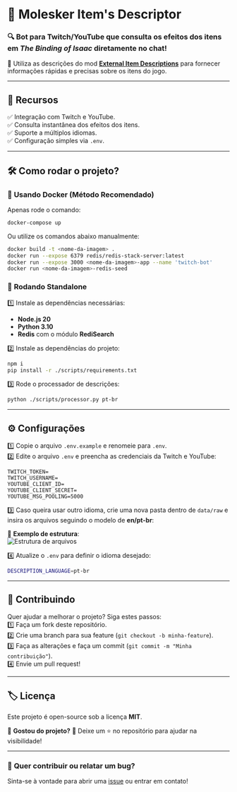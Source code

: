# 🎯 Molesker Item's Descriptor  

### 🔍 Bot para Twitch/YouTube que consulta os efeitos dos itens em *The Binding of Isaac* diretamente no chat!  

🚀 Utiliza as descrições do mod **[External Item Descriptions](https://github.com/wofsauge/External-Item-Descriptions)** para fornecer informações rápidas e precisas sobre os itens do jogo.  

---

## 📌 **Recursos**
✅ Integração com Twitch e YouTube.  
✅ Consulta instantânea dos efeitos dos itens.  
✅ Suporte a múltiplos idiomas.  
✅ Configuração simples via `.env`.  

---

## 🛠 **Como rodar o projeto?**  

### 🔹 **Usando Docker** (Método Recomendado)  
Apenas rode o comando:  
```sh
docker-compose up
```
Ou utilize os comandos abaixo manualmente:  
```sh
docker build -t <nome-da-imagem> .
docker run --expose 6379 redis/redis-stack-server:latest
docker run --expose 3000 <nome-da-imagem>-app --name 'twitch-bot'
docker run <nome-da-imagem>-redis-seed
```

### 🔹 **Rodando Standalone**  
1️⃣ Instale as dependências necessárias:  
- **Node.js 20**  
- **Python 3.10**  
- **Redis** com o módulo **RediSearch**  

2️⃣ Instale as dependências do projeto:  
```sh
npm i
pip install -r ./scripts/requirements.txt
```

3️⃣ Rode o processador de descrições:  
```sh
python ./scripts/processor.py pt-br
```

---

## ⚙ **Configurações**  
1️⃣ Copie o arquivo `.env.example` e renomeie para `.env`.  
2️⃣ Edite o arquivo `.env` e preencha as credenciais da Twitch e YouTube:  

```env
TWITCH_TOKEN=
TWITCH_USERNAME=
YOUTUBE_CLIENT_ID=
YOUTUBE_CLIENT_SECRET=
YOUTUBE_MSG_POOLING=5000
```

3️⃣ Caso queira usar outro idioma, crie uma nova pasta dentro de `data/raw` e insira os arquivos seguindo o modelo de **en/pt-br**:  

📂 **Exemplo de estrutura**:  
![Estrutura de arquivos](https://github.com/wesleyholiveira/item-descriptor-bot/assets/2742138/b033968d-1afe-44fa-8def-fe3fe7892ef1)  

4️⃣ Atualize o `.env` para definir o idioma desejado:  
```sh
DESCRIPTION_LANGUAGE=pt-br
```

---

## 🚀 **Contribuindo**  
Quer ajudar a melhorar o projeto? Siga estes passos:  
1️⃣ Faça um fork deste repositório.  
2️⃣ Crie uma branch para sua feature (`git checkout -b minha-feature`).  
3️⃣ Faça as alterações e faça um commit (`git commit -m "Minha contribuição"`).  
4️⃣ Envie um pull request!  

---

## 🏷 **Licença**  
Este projeto é open-source sob a licença **MIT**.  

📌 **Gostou do projeto?** 🌟 Deixe um ⭐ no repositório para ajudar na visibilidade!  

---

### 🔎 **Quer contribuir ou relatar um bug?**  
Sinta-se à vontade para abrir uma [issue](https://github.com/wesleyholiveira/item-descriptor-bot/issues) ou entrar em contato!  
